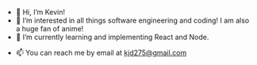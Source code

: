 - 👋 Hi, I’m Kevin!
- 👀 I’m interested in all things software engineering and coding! I am also a huge fan of anime!
- 🌱 I’m currently learning and implementing React and Node.
<!--- 💞️ I’m currently looking for junior software engineering opportunities. -->
- 📫 You can reach me by email at kjd275@gmail.com

<!---
kd1726/kd1726 is a ✨ special ✨ repository because its `README.md` (this file) appears on your GitHub profile.
You can click the Preview link to take a look at your changes.
--->
